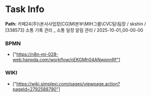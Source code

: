 # Task Info

**Path:** 카페24(주)\본사사업장\[CG]MI본부\MIH그룹\CVC팀\팀장 / skshin / [338573] 소통 기록 관리 _ 소통 일정 알림 관리 / 2025-10-01_00-00-00

### BPMN
- ["https://n8n-mi-028-web.hanpda.com/workflow/nEKGMh04ANwpnnRf"]

### WIKI
- ["https://wiki.simplexi.com/pages/viewpage.action?pageId=2792588790"]

